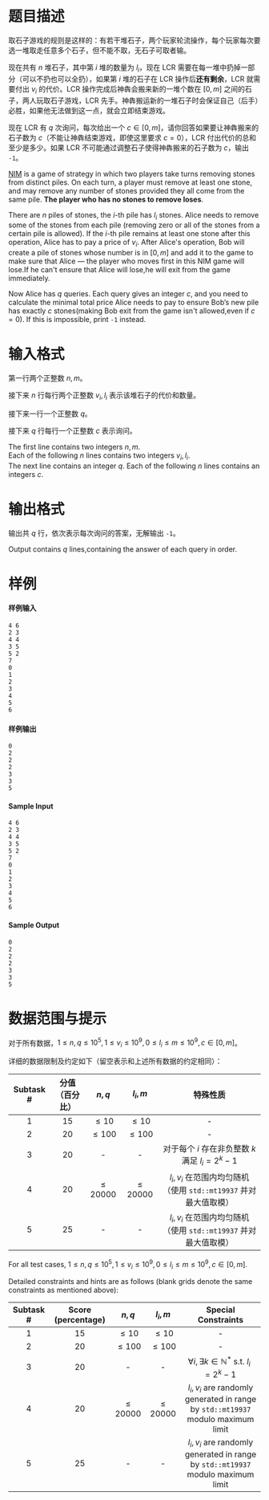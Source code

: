 
# 题目描述

取石子游戏的规则是这样的：有若干堆石子，两个玩家轮流操作，每个玩家每次要选一堆取走任意多个石子，但不能不取，无石子可取者输。

现在共有 $n$ 堆石子，其中第 $i$ 堆的数量为 $l_i$，现在 LCR 需要在每一堆中扔掉一部分（可以不扔也可以全扔），如果第 $i$ 堆的石子在 LCR 操作后**还有剩余**，LCR 就需要付出 $v_i$ 的代价。LCR 操作完成后神犇会搬来新的一堆个数在 $[0,m]$ 之间的石子，两人玩取石子游戏，LCR 先手。神犇搬运新的一堆石子时会保证自己（后手）必胜，如果他无法做到这一点，就会立即结束游戏。

现在 LCR 有 $q$ 次询问，每次给出一个 $c\in [0,m]$，请你回答如果要让神犇搬来的石子数为 $c$（不能让神犇结束游戏，即使这里要求 $c=0$），LCR 付出代价的总和至少是多少。如果 LCR 不可能通过调整石子使得神犇搬来的石子数为 $c$，输出 `-1`。

<div class="lang-divider"></div>

[NIM](https://en.wikipedia.org/wiki/Nim) is a game of strategy in which two players take turns removing stones from distinct piles. On each turn, a player must remove at least one stone, and may remove any number of stones provided they all come from the same pile. **The player who has no stones to remove loses**.

There are $n$ piles of stones, the $i$-th pile has $l_i$ stones. Alice needs to remove some of the stones from each pile (removing zero or all of the stones from a certain pile is allowed). If the $i$-th pile remains at least one stone after this operation, Alice has to pay a price of $v_i$. After Alice's operation, Bob will create a pile of stones whose number is in $[0,m]$ and add it to the game to make sure that Alice — the player who moves first in this NIM game will lose.If he can't ensure that Alice will lose,he will exit from the game immediately.  

Now Alice has $q$ queries. Each query gives an integer $c$, and you need to calculate the minimal total price Alice needs to pay to ensure Bob’s new pile has exactly $c$ stones(making Bob exit from the game isn't allowed,even if $c=0$). If this is impossible, print `-1` instead. 

# 输入格式

第一行两个正整数 $n,m$。

接下来 $n$ 行每行两个正整数 $v_i,l_i$ 表示该堆石子的代价和数量。 

接下来一行一个正整数 $q$。

接下来 $q$ 行每行一个正整数 $c$ 表示询问。

<div class="lang-divider"></div>

The first line contains two integers $n,m$.  
Each of the following $n$ lines contains two integers $v_i,l_i$.  
The next line contains an integer $q$.
Each of the following $n$ lines contains an integers $c$.  

# 输出格式

输出共 $q$ 行，依次表示每次询问的答案，无解输出 `-1`。

<div class="lang-divider"></div>

Output contains $q$ lines,containing the answer of each query in order.

# 样例

#### 样例输入
```plain
4 6
2 3
4 4
3 5
5 2
7
0
1
2
3
4
5
6
```

#### 样例输出
```plain
0
2
2
2
3
3
5
```

<div class="lang-divider"></div>

#### Sample Input
```plain
4 6
2 3
4 4
3 5
5 2
7
0
1
2
3
4
5
6
```

#### Sample Output
```plain
0
2
2
2
3
3
5
```

# 数据范围与提示

对于所有数据，$1\le n,q \le 10^5,1\le v_i \le 10^9,0\le l_i\le m\le 10^9,c\in [0,m]$。

详细的数据限制及约定如下（留空表示和上述所有数据的约定相同）：

|Subtask #|分值（百分比）|$n,q$|$l_i,m$|特殊性质|
|:-:|:-:|:-:|:-:|:-:|
|$1$|$15$|$\le 10$|$\le 10$|-|
|$2$|$20$|$\le 100$|$\le 100$|-|
|$3$|$20$|-|-|对于每个 $i$ 存在非负整数 $k$ 满足 $l_i=2^k-1$|
|$4$|$20$|$\le 20000$|$\le 20000$|$l_i,v_i$ 在范围内均匀随机（使用 `std::mt19937` 并对最大值取模）|
|$5$|$25$|-|-|$l_i,v_i$ 在范围内均匀随机（使用 `std::mt19937` 并对最大值取模）|

<div class="lang-divider"></div>

For all test cases, $1\le n,q \le 10^5,1\le v_i \le 10^9,0\le l_i\le m\le 10^9,c\in [0,m]$.

Detailed constraints and hints are as follows (blank grids denote the same constraints as mentioned above):

|Subtask #|Score (percentage)|$n,q$|$l_i,m$|Special Constraints|
|:-:|:-:|:-:|:-:|:-:|
|$1$|$15$|$\le 10$|$\le 10$|-|
|$2$|$20$|$\le 100$|$\le 100$|-|
|$3$|$20$|-|-|$\forall i,\exists k\in \mathbb{N}^* \ \text{s.t.}\ l_i=2^k-1$|
|$4$|$20$|$\le 20000$|$\le 20000$|$l_i,v_i$ are randomly generated in range by `std::mt19937` modulo maximum limit|
|$5$|$25$|-|-|$l_i,v_i$ are randomly generated in range by `std::mt19937` modulo maximum limit|

